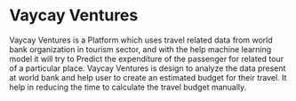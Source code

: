 # Vaycay Ventures

<p>
    Vaycay Ventures is a Platform which uses travel related data from world bank organization in tourism sector, and with the help machine learning model it will try to Predict the expenditure of the passenger for related tour of a particular place. Vaycay Ventures is design to analyze the data present at world bank and help user to create an estimated budget for their travel. It help in reducing the time to calculate the travel budget manually.
</p>
